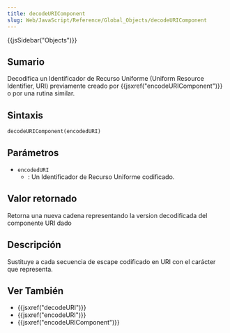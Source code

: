 ```yaml
---
title: decodeURIComponent
slug: Web/JavaScript/Reference/Global_Objects/decodeURIComponent
---
```


{{jsSidebar("Objects")}}

## Sumario

Decodifica un Identificador de Recurso Uniforme (Uniform Resource Identifier, URI) previamente creado por {{jsxref("encodeURIComponent")}} o por una rutina similar.

## Sintaxis

`decodeURIComponent(encodedURI)`

## Parámetros

- `encodedURI`
  - : Un Identificador de Recurso Uniforme codificado.

## Valor retornado

Retorna una nueva cadena representando la version decodificada del componente URI dado

## Descripción

Sustituye a cada secuencia de escape codificado en URI con el carácter que representa.

## Ver También

- {{jsxref("decodeURI")}}
- {{jsxref("encodeURI")}}
- {{jsxref("encodeURIComponent")}}
